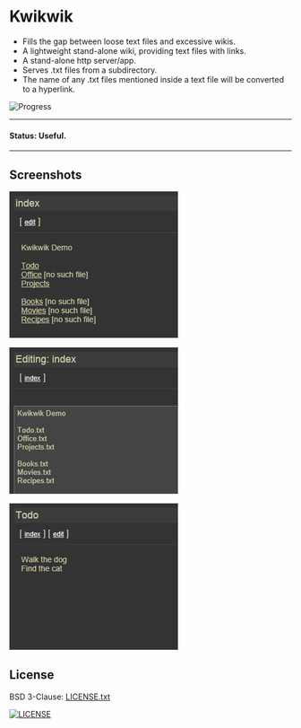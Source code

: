 # Kwikwik

* Fills the gap between loose text files and excessive wikis.
* A lightweight stand-alone wiki, providing text files with links.
* A stand-alone http server/app.
* Serves .txt files from a subdirectory.
* The name of any .txt files mentioned inside a text file will be converted to a hyperlink.

![Progress](http://progressed.io/bar/90?title=Good)

---
#### Status: Useful.
---


## Screenshots

![screenshot 1](screenshots/screenshot1.png)

![screenshot 2](screenshots/screenshot2.png)

![screenshot 3](screenshots/screenshot3.png)


## License
BSD 3-Clause: [LICENSE.txt](LICENSE.txt)

[<img alt="LICENSE" src="http://img.shields.io/pypi/l/Django.svg?style=flat-square"/>](LICENSE.txt)
